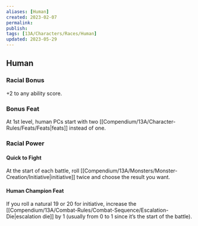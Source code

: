 ```yaml
---
aliases: [Human]
created: 2023-02-07
permalink: 
publish: 
tags: [13A/Characters/Races/Human]
updated: 2023-05-29
---
```


## Human

### Racial Bonus

+2 to any ability score.

### Bonus Feat

At 1st level, human PCs start with two [[Compendium/13A/Character-Rules/Feats/Feats|feats]] instead of one.

### Racial Power

#### Quick to Fight

At the start of each battle, roll [[Compendium/13A/Monsters/Monster-Creation/Initiative|initiative]] twice and choose the result you want.

#### Human Champion Feat

If you roll a natural 19 or 20 for initiative, increase the [[Compendium/13A/Combat-Rules/Combat-Sequence/Escalation-Die|escalation die]] by 1 (usually from 0 to 1 since it’s the start of the battle).
